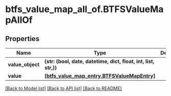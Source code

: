 # btfs_value_map_all_of.BTFSValueMapAllOf

## Properties
Name | Type | Description | Notes
------------ | ------------- | ------------- | -------------
**value_object** | **{str: (bool, date, datetime, dict, float, int, list, str,)}** |  | [optional] 
**value** | [**[btfs_value_map_entry.BTFSValueMapEntry]**](BTFSValueMapEntry.md) |  | [optional] 

[[Back to Model list]](../README.md#documentation-for-models) [[Back to API list]](../README.md#documentation-for-api-endpoints) [[Back to README]](../README.md)


